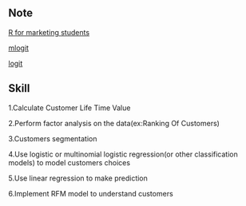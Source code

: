 Note
-----------------------------------------------------------------------------------------
[R for marketing students](https://bookdown.org/content/1340/)

[mlogit](https://courses.edx.org/asset-v1:ColumbiaX+BAMM.104x+3T2019+type@asset+block/choice_mnl.html)

[logit](https://courses.edx.org/asset-v1:ColumbiaX+BAMM.104x+3T2019+type@asset+block/LogisticReg.html)

Skill
------------------------------------------------------------------------------------------------
1.Calculate Customer Life Time Value 

2.Perform factor analysis on the data(ex:Ranking Of Customers)

3.Customers segmentation

4.Use logistic or multinomial logistic regression(or other classification models) to model customers choices

5.Use linear regression to make prediction

6.Implement RFM model to understand customers
